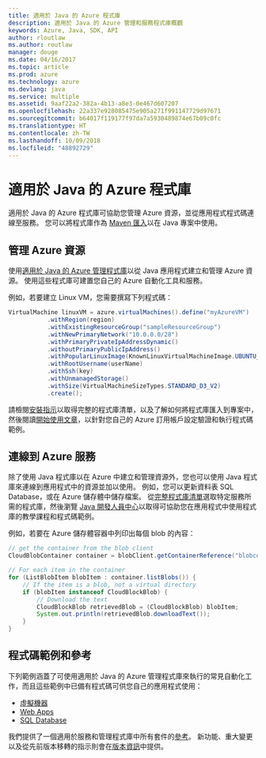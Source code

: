 ```yaml
---
title: 適用於 Java 的 Azure 程式庫
description: 適用於 Java 的 Azure 管理和服務程式庫概觀
keywords: Azure, Java, SDK, API
author: rloutlaw
ms.author: routlaw
manager: douge
ms.date: 04/16/2017
ms.topic: article
ms.prod: azure
ms.technology: azure
ms.devlang: java
ms.service: multiple
ms.assetid: 9aaf22a2-382a-4b13-a8e3-0e467d607207
ms.openlocfilehash: 22a337e928085475e905a271f991147729d97671
ms.sourcegitcommit: b64017f119177f97da7a5930489874e67b09c0fc
ms.translationtype: HT
ms.contentlocale: zh-TW
ms.lasthandoff: 10/09/2018
ms.locfileid: "48892729"
---
```

# <a name="azure-libraries-for-java"></a>適用於 Java 的 Azure 程式庫

適用於 Java 的 Azure 程式庫可協助您管理 Azure 資源，並從應用程式程式碼連線至服務。 您可以將程式庫作為 [Maven 匯入](java-sdk-azure-install.md)以在 Java 專案中使用。 

## <a name="manage-azure-resources"></a>管理 Azure 資源

使用[適用於 Java 的 Azure 管理程式庫](java-sdk-azure-get-started.md)以從 Java 應用程式建立和管理 Azure 資源。 使用這些程式庫可建置您自己的 Azure 自動化工具和服務。 

例如，若要建立 Linux VM，您需要撰寫下列程式碼：

```java
VirtualMachine linuxVM = azure.virtualMachines().define("myAzureVM")
           .withRegion(region)
           .withExistingResourceGroup("sampleResourceGroup")
           .withNewPrimaryNetwork("10.0.0.0/28")
           .withPrimaryPrivateIpAddressDynamic()
           .withoutPrimaryPublicIpAddress()
           .withPopularLinuxImage(KnownLinuxVirtualMachineImage.UBUNTU_SERVER_16_04_LTS)
           .withRootUsername(userName)
           .withSsh(key)
           .withUnmanagedStorage()
           .withSize(VirtualMachineSizeTypes.STANDARD_D3_V2)
           .create();
 ```

請檢閱[安裝指示](java-sdk-azure-install.md)以取得完整的程式庫清單，以及了解如何將程式庫匯入到專案中，然後閱讀[開始使用文章](java-sdk-azure-get-started.md)，以針對您自己的 Azure 訂用帳戶設定驗證和執行程式碼範例。 

## <a name="connect-to-azure-services"></a>連線到 Azure 服務

除了使用 Java 程式庫以在 Azure 中建立和管理資源外，您也可以使用 Java 程式庫來連線到應用程式中的資源並加以使用。 例如，您可以更新資料表 SQL Database，或在 Azure 儲存體中儲存檔案。 從[完整程式庫清單](java-sdk-azure-install.md)選取特定服務所需的程式庫，然後瀏覽 [Java 開發人員中心](https://azure.microsoft.com/develop/java/)以取得可協助您在應用程式中使用程式庫的教學課程和程式碼範例。

例如，若要在 Azure 儲存體容器中列印出每個 blob 的內容：

```java
// get the container from the blob client
CloudBlobContainer container = blobClient.getContainerReference("blobcontainer");

// For each item in the container
for (ListBlobItem blobItem : container.listBlobs()) {
    // If the item is a blob, not a virtual directory
    if (blobItem instanceof CloudBlockBlob) {
        // Download the text
        CloudBlockBlob retrievedBlob = (CloudBlockBlob) blobItem;
        System.out.println(retrievedBlob.downloadText());
    }
}
```

## <a name="sample-code-and-reference"></a>程式碼範例和參考

下列範例涵蓋了可使用適用於 Java 的 Azure 管理程式庫來執行的常見自動化工作，而且這些範例中已備有程式碼可供您自己的應用程式使用：

- [虛擬機器](java-sdk-azure-virtual-machine-samples.md)
- [Web Apps](java-sdk-azure-web-apps-samples.md)
- [SQL Database](java-sdk-azure-sql-database-samples.md)
   
我們提供了一個適用於服務和管理程式庫中所有套件的[參考](https://docs.microsoft.com/java/api)。 新功能、重大變更以及從先前版本移轉的指示則會在[版本資訊](java-sdk-azure-release-notes.md)中提供。